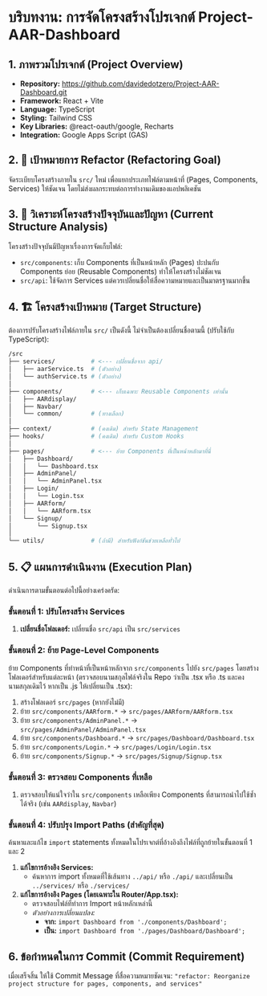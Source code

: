 # บริบทงาน: การจัดโครงสร้างโปรเจกต์ Project-AAR-Dashboard

## 1. ภาพรวมโปรเจกต์ (Project Overview)
*   **Repository:** https://github.com/davidedotzero/Project-AAR-Dashboard.git
*   **Framework:** React + Vite
*   **Language:** TypeScript
*   **Styling:** Tailwind CSS
*   **Key Libraries:** @react-oauth/google, Recharts
*   **Integration:** Google Apps Script (GAS)

## 2. 🎯 เป้าหมายการ Refactor (Refactoring Goal)
จัดระเบียบโครงสร้างภายใน `src/` ใหม่ เพื่อแยกประเภทไฟล์ตามหน้าที่ (Pages, Components, Services) ให้ชัดเจน โดยไม่ส่งผลกระทบต่อการทำงานเดิมของแอปพลิเคชัน

## 3. 📂 วิเคราะห์โครงสร้างปัจจุบันและปัญหา (Current Structure Analysis)
โครงสร้างปัจจุบันมีปัญหาเรื่องการจัดเก็บไฟล์:
*   `src/components`: เก็บ Components ที่เป็นหน้าหลัก (Pages) ปะปนกับ Components ย่อย (Reusable Components) ทำให้โครงสร้างไม่ชัดเจน
*   `src/api`: ใช้จัดการ Services แต่ควรเปลี่ยนชื่อให้สื่อความหมายและเป็นมาตรฐานมากขึ้น

## 4. 🏗️ โครงสร้างเป้าหมาย (Target Structure)
ต้องการปรับโครงสร้างไฟล์ภายใน `src/` เป็นดังนี้ ไม่จำเป็นต้องเปลี่ยนชื่อตามนี้ (ปรับใช้กับ TypeScript):

```bash
/src
├── services/          # <--- เปลี่ยนชื่อจาก api/
│   ├── aarService.ts  # (ตัวอย่าง)
│   └── authService.ts # (ตัวอย่าง)
│
├── components/        # <--- เก็บเฉพาะ Reusable Components เท่านั้น
│   ├── AARdisplay/
│   ├── Navbar/
│   └── common/        # (ทางเลือก)
│
├── context/           # (คงเดิม) สำหรับ State Management
├── hooks/             # (คงเดิม) สำหรับ Custom Hooks
│
├── pages/             # <--- ย้าย Components ที่เป็นหน้าหลักมาที่นี่
│   ├── Dashboard/
│   │   └── Dashboard.tsx
│   ├── AdminPanel/
│   │   └── AdminPanel.tsx
│   ├── Login/
│   │   └── Login.tsx
│   ├── AARform/
│   │   └── AARform.tsx
│   └── Signup/
│       └── Signup.tsx
│
└── utils/             # (ถ้ามี) สำหรับฟังก์ชันช่วยเหลือทั่วไป
```

## 5. 📋 แผนการดำเนินงาน (Execution Plan)

ดำเนินการตามขั้นตอนต่อไปนี้อย่างเคร่งครัด:

### ขั้นตอนที่ 1: ปรับโครงสร้าง Services
1.  **เปลี่ยนชื่อโฟลเดอร์:** เปลี่ยนชื่อ `src/api` เป็น `src/services`

### ขั้นตอนที่ 2: ย้าย Page-Level Components
ย้าย Components ที่ทำหน้าที่เป็นหน้าหลักจาก `src/components` ไปยัง `src/pages` โดยสร้างโฟลเดอร์สำหรับแต่ละหน้า (ตรวจสอบนามสกุลไฟล์จริงใน Repo ว่าเป็น .tsx หรือ .ts และคงนามสกุลเดิมไว้ หากเป็น .js ให้เปลี่ยนเป็น .tsx):

1.  สร้างโฟลเดอร์ `src/pages` (หากยังไม่มี)
2.  ย้าย `src/components/AARform.*` -> `src/pages/AARform/AARform.tsx`
3.  ย้าย `src/components/AdminPanel.*` -> `src/pages/AdminPanel/AdminPanel.tsx`
4.  ย้าย `src/components/Dashboard.*` -> `src/pages/Dashboard/Dashboard.tsx`
5.  ย้าย `src/components/Login.*` -> `src/pages/Login/Login.tsx`
6.  ย้าย `src/components/Signup.*` -> `src/pages/Signup/Signup.tsx`

### ขั้นตอนที่ 3: ตรวจสอบ Components ที่เหลือ
1.  ตรวจสอบให้แน่ใจว่าใน `src/components` เหลือเพียง Components ที่สามารถนำไปใช้ซ้ำได้จริง (เช่น `AARdisplay`, `Navbar`)

### ขั้นตอนที่ 4: ปรับปรุง Import Paths (สำคัญที่สุด)
ค้นหาและแก้ไข `import` statements ทั้งหมดในโปรเจกต์ที่อ้างอิงถึงไฟล์ที่ถูกย้ายในขั้นตอนที่ 1 และ 2

1.  **แก้ไขการอ้างอิง Services:**
    *   ค้นหาการ import ทั้งหมดที่ใช้เส้นทาง `../api/` หรือ `./api/` และเปลี่ยนเป็น `../services/` หรือ `./services/`
2.  **แก้ไขการอ้างอิง Pages (โดยเฉพาะใน Router/App.tsx):**
    *   ตรวจสอบไฟล์ที่ทำการ Import หน้าหลักเหล่านี้
    *   *ตัวอย่างการเปลี่ยนแปลง:*
        *   **จาก:** `import Dashboard from './components/Dashboard';`
        *   **เป็น:** `import Dashboard from './pages/Dashboard/Dashboard';`

## 6. ข้อกำหนดในการ Commit (Commit Requirement)
เมื่อเสร็จสิ้น ให้ใช้ Commit Message ที่สื่อความหมายชัดเจน:
`"refactor: Reorganize project structure for pages, components, and services"`